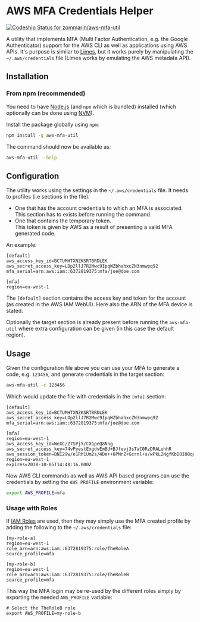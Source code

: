 # AWS MFA Credentials Helper

[ ![Codeship Status for zommarin/aws-mfa-util](https://app.codeship.com/projects/b93ec9a0-ab89-0136-b59c-565b68d8494a/status?branch=master)](https://app.codeship.com/projects/309289)

A utility that implements MFA (Multi Factor Authentication, e.g. the Google Authenticator) support for the AWS CLI as well as applications using AWS APIs. It's purpose is similar to [Limes](https://github.com/otm/limes), but it works purely by manipulating the `~/.aws/credentials` file (Limes works by emulating the AWS metadata API).

## Installation

### From npm (recommended)

You need to have [Node.js](https://nodejs.org/en/) (and `npm` which is bundled) installed (which optionally can be done using [NVM](https://github.com/creationix/nvm/blob/master/README.md)).

Install the package globally using `npm`:

```bash
npm install -g aws-mfa-util
```

The command should now be available as:

```bash
aws-mfa-util --help
```

## Configuration

The utility works using the settings in the `~/.aws/credentials` file. It needs to profiles (i.e sections in the file):

* One that has the account credentials to which an MFA is associated. \
  This section has to exists before running the command.
* One that contains the temporary token. \
  This token is given by AWS as a result of presenting a valid MFA generated code.

An example:

```
[default]
aws_access_key_id=BCTUMHTXNZKSRT8RDLEK
aws_secret_access_key=LDp2llJ7R2Mwc9IpqWZbhahxcZN3nmwpq92
mfa_serial=arn:aws:iam::6372819375:mfa/joe@doe.com

[mfa]
region=eu-west-1
```

The `[default]` section contains the access key and token for the account (as created in the AWS IAM WebUI). Here also the ARN of the MFA device is stated.

Optionally the target section is already present before running the `aws-mfa-util` where extra configuration can be given (in this case the default region).


## Usage

Given the configuration file above you can use your MFA to generate a code, e.g. `123456`, and generate credentials in the target section:

```bash
aws-mfa-util -c 123456
```

Which would update the file with credentials in the `[mfa]` section:

```
[default]
aws_access_key_id=BCTUMHTXNZKSRT8RDLEK
aws_secret_access_key=LDp2llJ7R2Mwc9IpqWZbhahxcZN3nmwpq92
mfa_serial=arn:aws:iam::6372819375:mfa/joe@doe.com

[mfa]
region=eu-west-1
aws_access_key_id=WeXC/Z7SPjY/CXGpeQ8Nng
aws_secret_access_key=74vPyestExgdvEmBU+BJfevj3sTaC0RzDRALuhhR
aws_session_token=BNI29w/e1Rh1Um2s/4De++6PNrZ+Gcrnl+s/wPkL2NgfKbD8I08qcsycbfQknWOqkH7f9OqaqExWOsM6f9FB2fqRtzYkXCnjl4k6Ay8q5fYQnsASJciRcqhb0KUFZZERWishybaNpud7gjMTt+QCDFczyL4tRPs+30rVsIrIDiWtjYaZB2Y
region=eu-west-1
expires=2018-10-05T14:48:16.000Z
```

Now AWS CLI commands as well as AWS API based programs can use the credentials by setting the `AWS_PROFILE` environment variable:

```bash
export AWS_PROFILE=mfa
```

### Usage with Roles

If [IAM Roles](https://docs.aws.amazon.com/IAM/latest/UserGuide/id_roles.html) are used, then they may simply use the MFA created profile by adding the following to the `~/.aws/credentials` file:

```
[my-role-a]
region=eu-west-1
role_arn=arn:aws:iam::6372819375:role/TheRoleA
source_profile=mfa

[my-role-b]
region=eu-west-1
role_arn=arn:aws:iam::6372819375:role/TheRoleB
source_profile=mfa
```

This way the MFA login may be re-used by the different roles simply by exporting the needed `AWS_PROFILE` variable:

```
# Select the TheRoleB role
export AWS_PROFILE=my-role-b
```
